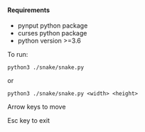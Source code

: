 #### Requirements
- pynput python package
- curses python package
- python version >=3.6

To run:
```console
python3 ./snake/snake.py
```

or

```console
python3 ./snake/snake.py <width> <height>
```

Arrow keys to move

Esc key to exit
